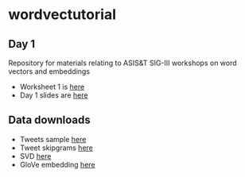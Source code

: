 # wordvectutorial

## Day 1

Repository for materials relating to ASIS&amp;T SIG-III workshops on word vectors and embeddings

- Worksheet 1 is [here](https://raw.githack.com/cjbarrie/wordvectutorial/main/1-embeddings.html)
- Day 1 slides are [here](https://docs.google.com/presentation/d/1S_B5E921Y-3TI4adAlbrPU-yRGAFrnz4Z-qfX079sbA/edit?usp=sharing)

## Data downloads

- Tweets sample [here]("https://www.dropbox.com/scl/fi/o3bfq2p1i0tmk9f3s7yav/twts_corpus_sample.rds?rlkey=7fd7nn98ia83pkvcvkqwccdw0&dl=0")
- Tweet skipgrams [here]("https://www.dropbox.com/scl/fi/mi2meuvpjl02ab4qrr0si/tidy_skipgrams.RData?rlkey=u2xxpkn4fodzvcv0gcs3mtqyp&dl=0")
- SVD [here]("https://www.dropbox.com/scl/fi/wk16reg9yy0jvqm1fpvnv/pmi_svd.RData?rlkey=f7rdn81mwvl2lidslxlelcpp7&dl=0")
- GloVe embedding [here]("https://www.dropbox.com/scl/fi/ryaotc0tu6zwb0qe6l5fb/local_glove.rds?rlkey=xfzelxqzdq6nbxxkq1cxnwbsr&dl=0")
